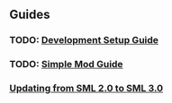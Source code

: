 ## Guides
### TODO: [Development Setup Guide](https://www.youtube.com/watch?v=dQw4w9WgXcQ)
### TODO: [Simple Mod Guide](https://www.youtube.com/watch?v=dQw4w9WgXcQ)
### [Updating from SML 2.0 to SML 3.0](sml2-to-sml3.md)